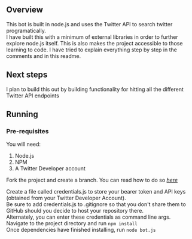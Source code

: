 ## Overview 

This bot is built in node.js and uses the Twitter API to search twitter programatically. </br>
I have built this with a minimum of external libraries in order to further explore node.js itself.
This is also makes the project accessible to those learning to code. I have tried to explain everything step by step in the comments and in this readme. 

## Next steps
I plan to build this out by building functionality for hitting all the different Twitter API endpoints


## Running 

### Pre-requisites
You will need: </br>
1. Node.js
2. NPM
3. A Twitter Developer account


Fork the project and create a branch. You can read how to do so *[here](https://docs.github.com/en/github/collaborating-with-pull-requests/proposing-changes-to-your-work-with-pull-requests/creating-and-deleting-branches-within-your-repository)* </br>

Create a file called credentials.js to store your bearer token and API keys (obtained from your Twitter Developer Account). 
</br>Be sure to add credentials.js to .gitignore so that you don't share them to GitHub should you decide to host your repository there.</br>
Alternately, you can enter these credentials as command line args.
</br>
Navigate to the project directory and run <code>npm install</code> </br>
Once dependencies have finished installing, run <code>node bot.js</code>




